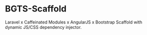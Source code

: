 # BGTS-Scaffold
Laravel x Caffeinated Modules x AngularJS x Bootstrap Scaffold with dynamic JS/CSS dependency injector.
